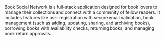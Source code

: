 Book Social Network is a full-stack application designed for book lovers to manage their collections and connect with a
community of fellow readers. It includes features like user registration with secure email validation, book management
(such as adding, updating, sharing, and archiving books), borrowing books with availability checks, returning books,
and managing book return approvals.
